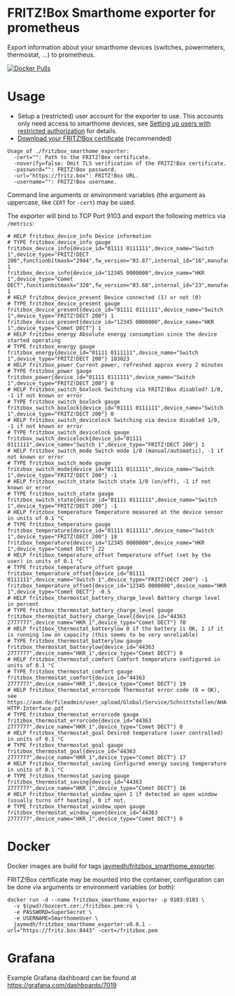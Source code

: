 # FRITZ!Box Smarthome exporter for prometheus
Export information about your smarthome devices (switches, powermeters, thermostat, ...) to prometheus.

[![Docker Pulls](https://img.shields.io/docker/pulls/jaymedh/fritzbox_smarthome_exporter)](https://hub.docker.com/repository/docker/jaymedh/fritzbox_smarthome_exporter)

# Usage

* Setup a (restricted) user account for the exporter to use. This accounts only need access to smarthome devices, see [Setting up users with restricted authorization](https://en.avm.de/service/fritzbox/fritzbox-5490/knowledge-base/publication/show/1522_Accessing-FRITZ-Box-from-the-home-network-with-user-accounts/) for details.
* [Download your FRITZ!Box certificate](https://en.avm.de/service/fritzbox/fritzbox-7390/knowledge-base/publication/show/1523_Downloading-your-FRITZ-Box-certificate-and-importing-it-to-your-computer/) (recommended)

```
Usage of ./fritzbox_smarthome_exporter:
  -cert="": Path to the FRITZ!Box certificate.
  -noverify=false: Omit TLS verification of the FRITZ!Box certificate.
  -password="": FRITZ!Box password.
  -url="https://fritz.box": FRITZ!Box URL.
  -username="": FRITZ!Box username.
```
Command line arguments or environment variables (the argument as uppercase, like `CERT` for `-cert`) may be used.


The exporter will bind to TCP Port 9103 and export the following metrics via `/metrics`:

```
# HELP fritzbox_device_info Device information
# TYPE fritzbox_device_info gauge
fritzbox_device_info{device_id="01111 0111111",device_name="Switch 1",device_type="FRITZ!DECT 200",functionbitmask="2944",fw_version="03.87",internal_id="16",manufacturer="AVM"} 1
fritzbox_device_info{device_id="12345 0000000",device_name="HKR 1",device_type="Comet DECT",functionbitmask="320",fw_version="03.68",internal_id="23",manufacturer="AVM"} 1
# HELP fritzbox_device_present Device connected (1) or not (0)
# TYPE fritzbox_device_present gauge
fritzbox_device_present{device_id="01111 0111111",device_name="Switch 1",device_type="FRITZ!DECT 200"} 1
fritzbox_device_present{device_id="12345 0000000",device_name="HKR 1",device_type="Comet DECT"} 1
# HELP fritzbox_energy Absolute energy consumption since the device started operating
# TYPE fritzbox_energy gauge
fritzbox_energy{device_id="01111 0111111",device_name="Switch 1",device_type="FRITZ!DECT 200"} 103023
# HELP fritzbox_power Current power, refreshed approx every 2 minutes
# TYPE fritzbox_power gauge
fritzbox_power{device_id="01111 0111111",device_name="Switch 1",device_type="FRITZ!DECT 200"} 0
# HELP fritzbox_switch_boxlock Switching via FRITZ!Box disabled? 1/0, -1 if not known or error
# TYPE fritzbox_switch_boxlock gauge
fritzbox_switch_boxlock{device_id="01111 0111111",device_name="Switch 1",device_type="FRITZ!DECT 200"} 0
# HELP fritzbox_switch_devicelock Switching via device disabled 1/0, -1 if not known or error
# TYPE fritzbox_switch_devicelock gauge
fritzbox_switch_devicelock{device_id="01111 0111111",device_name="Switch 1",device_type="FRITZ!DECT 200"} 1
# HELP fritzbox_switch_mode Switch mode 1/0 (manual/automatic), -1 if not known or error
# TYPE fritzbox_switch_mode gauge
fritzbox_switch_mode{device_id="01111 0111111",device_name="Switch 1",device_type="FRITZ!DECT 200"} -1
# HELP fritzbox_switch_state Switch state 1/0 (on/off), -1 if not known or error
# TYPE fritzbox_switch_state gauge
fritzbox_switch_state{device_id="01111 0111111",device_name="Switch 1",device_type="FRITZ!DECT 200"} -1
# HELP fritzbox_temperature Temperature measured at the device sensor in units of 0.1 °C
# TYPE fritzbox_temperature gauge
fritzbox_temperature{device_id="01111 0111111",device_name="Switch 1",device_type="FRITZ!DECT 200"} 19
fritzbox_temperature{device_id="12345 0000000",device_name="HKR 1",device_type="Comet DECT"} 22
# HELP fritzbox_temperature_offset Temperature offset (set by the user) in units of 0.1 °C
# TYPE fritzbox_temperature_offset gauge
fritzbox_temperature_offset{device_id="01111 0111111",device_name="Switch 1",device_type="FRITZ!DECT 200"} -1
fritzbox_temperature_offset{device_id="12345 0000000",device_name="HKR 1",device_type="Comet DECT"} -0.5
# HELP fritzbox_thermostat_battery_charge_level Battery charge level in percent
# TYPE fritzbox_thermostat_battery_charge_level gauge
fritzbox_thermostat_battery_charge_level{device_id="44363 2777777",device_name="HKR_1",device_type="Comet DECT"} 70
# HELP fritzbox_thermostat_batterylow 0 if the battery is OK, 1 if it is running low on capacity (this seems to be very unreliable)
# TYPE fritzbox_thermostat_batterylow gauge
fritzbox_thermostat_batterylow{device_id="44363 2777777",device_name="HKR_1",device_type="Comet DECT"} 0
# HELP fritzbox_thermostat_comfort Comfort temperature configured in units of 0.1 °C
# TYPE fritzbox_thermostat_comfort gauge
fritzbox_thermostat_comfort{device_id="44363 2777777",device_name="HKR_1",device_type="Comet DECT"} 19
# HELP fritzbox_thermostat_errorcode Thermostat error code (0 = OK), see https://avm.de/fileadmin/user_upload/Global/Service/Schnittstellen/AHA-HTTP-Interface.pdf
# TYPE fritzbox_thermostat_errorcode gauge
fritzbox_thermostat_errorcode{device_id="44363 2777777",device_name="HKR_1",device_type="Comet DECT"} 0
# HELP fritzbox_thermostat_goal Desired temperature (user controlled) in units of 0.1 °C
# TYPE fritzbox_thermostat_goal gauge
fritzbox_thermostat_goal{device_id="44363 2777777",device_name="HKR_1",device_type="Comet DECT"} 17
# HELP fritzbox_thermostat_saving Configured energy saving temperature in units of 0.1 °C
# TYPE fritzbox_thermostat_saving gauge
fritzbox_thermostat_saving{device_id="44363 2777777",device_name="HKR_1",device_type="Comet DECT"} 16
# HELP fritzbox_thermostat_window_open 1 if detected an open window (usually turns off heating), 0 if not.
# TYPE fritzbox_thermostat_window_open gauge
fritzbox_thermostat_window_open{device_id="44363 2777777",device_name="HKR_1",device_type="Comet DECT"} 0
```


# Docker
Docker images are build for tags [jaymedh/fritzbox_smarthome_exporter](https://hub.docker.com/r/jaymedh/fritzbox_smarthome_exporter/).

FRITZ!Box certificate may be mounted into the container, configuration can be done via arguments or environment variables (or both):
```
docker run -d --name fritzbox_smarthome_exporter -p 9103:9103 \
  -v $(pwd)/boxcert.cer:/fritzbox.pem:ro \
  -e PASSWORD=SuperSecret \
  -e USERNAME=SmarthomeUser \
  jaymedh/fritzbox_smarthome_exporter:v0.0.1 -url="https://fritz.box:8443" -cert=/fritzbox.pem
```


# Grafana

Example Grafana dashboard can be found at https://grafana.com/dashboards/7019

